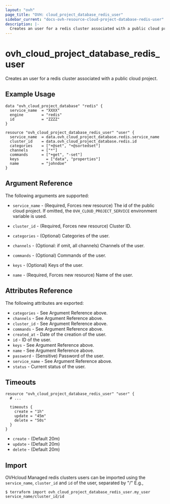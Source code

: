 ```yaml
---
layout: "ovh"
page_title: "OVH: cloud_project_database_redis_user"
sidebar_current: "docs-ovh-resource-cloud-project-database-redis-user"
description: |-
  Creates an user for a redis cluster associated with a public cloud project.
---
```


# ovh_cloud_project_database_redis_user

Creates an user for a redis cluster associated with a public cloud project.

## Example Usage

```hcl
data "ovh_cloud_project_database" "redis" {
  service_name  = "XXXX"
  engine        = "redis"
  id            = "ZZZZ"
}

resource "ovh_cloud_project_database_redis_user" "user" {
  service_name  = data.ovh_cloud_project_database.redis.service_name
  cluster_id    = data.ovh_cloud_project_database.redis.id
  categories    = ["+@set", "+@sortedset"]
  channels      = ["*"]
  commands	    = ["+get", "-set"]
  keys		      = ["data", "properties"]
  name          = "johndoe"
}
```

## Argument Reference

The following arguments are supported:

* `service_name` - (Required, Forces new resource) The id of the public cloud project. If omitted,
  the `OVH_CLOUD_PROJECT_SERVICE` environment variable is used.

* `cluster_id` - (Required, Forces new resource) Cluster ID.

* `categories` - (Optional) Categories of the user.

* `channels` - (Optional: if omit, all channels) Channels of the user.

* `commands` - (Optional) Commands of the user.

* `keys` - (Optional) Keys of the user.

* `name` - (Required, Forces new resource) Name of the user.

## Attributes Reference

The following attributes are exported:

* `categories` - See Argument Reference above.
* `channels` - See Argument Reference above.
* `cluster_id` - See Argument Reference above.
* `commands` - See Argument Reference above.
* `created_at` - Date of the creation of the user.
* `id` - ID of the user.
* `keys` - See Argument Reference above.
* `name` - See Argument Reference above.
* `password` - (Sensitive) Password of the user.
* `service_name` - See Argument Reference above.
* `status` - Current status of the user.

## Timeouts

```hcl
resource "ovh_cloud_project_database_redis_user" "user" {
  # ...

  timeouts {
    create = "1h"
    update = "45m"
    delete = "50s"
  }
}
```
* `create` - (Default 20m)
* `update` - (Default 20m)
* `delete` - (Default 20m)

## Import

OVHcloud Managed redis clusters users can be imported using the `service_name`, `cluster_id` and `id` of the user, separated by "/" E.g.,

```
$ terraform import ovh_cloud_project_database_redis_user.my_user service_name/cluster_id/id